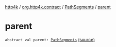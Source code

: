 [http4k](../../index.md) / [org.http4k.contract](../index.md) / [PathSegments](index.md) / [parent](./parent.md)

# parent

`abstract val parent: `[`PathSegments`](index.md) [(source)](https://github.com/http4k/http4k/blob/master/http4k-contract/src/main/kotlin/org/http4k/contract/PathSegments.kt#L6)